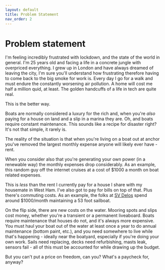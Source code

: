 ```yaml
---
layout: default
title: Problem Statement
nav_order: 2
---
```


# Problem statement

I'm feeling incredibly frustrated with lockdown, and the state of the
world in general. I'm 25 years old and facing a life in a concrete
jungle with overpriced everything. I grew up in London and have always
dreamed of leaving the city, I'm sure you'll understand how frustrating
therefore having to come back to the big smoke for work is. Every day I
go for a walk and must endure the constantly worsening air pollution. A
home will cost me half a million quid, at least. The golden handcuffs of
a life in tech are quite real.

This is the better way.

Boats are normally considered a luxury for the rich and, when you're
*also* paying for a house on land and a slip in a marina they are. Oh,
and boats require constant maintenance. This sounds like a recipe for
disaster right? It's not that simple, it rarely is.

The reality of the situation is that when you're living on a boat out at anchor you've
removed the largest monthly expense anyone will likely ever have - rent.

When you consider also that you're generating your own power (in a
renewable way) the monthly expenses drop considerably. As an example,
this random guy off the internet cruises at a cost of \$1000 a month on
boat related expenses. 

This is *less* than the rent I currently pay for
a house I share with my housemate in West Ham. I've also got to pay for
bills on top of that. Plus there's commuting costs. As an example, the folks at [SV Delos](https://svdelos.com/travel-blogs/afford-sail-part-2-brian/) spend around $1000/month maintaining a 53 foot sailboat.

On the flip side, there are new costs on the water. Mooring spots and slips cost money,
whether you're a transient or a permanent liveaboard. Boats require maintenance that
houses do not, and it's always more expensive. You must haul your boat out of the water
at least once a year to do annual maintenance (bottom paint, etc.), and you need somewhere
to live while that's happening - ideally near the boatyard, especially if you're doing your
own work. Sails need replacing, decks need refurbishing, masts leak, sensors fail - all of this 
must be accounted for while drawing up the budget.

But you can't put a price on freedom, can you? What's a paycheck for, anyway?
